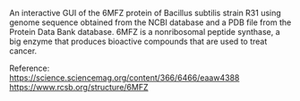 An interactive GUI of the 6MFZ protein of Bacillus subtilis strain R31 using genome sequence obtained from the NCBI database and a PDB file from the Protein Data Bank database.  6MFZ is a nonribosomal peptide synthase, a big enzyme that produces bioactive compounds that are used to treat cancer.

Reference:
<br />https://science.sciencemag.org/content/366/6466/eaaw4388 
<br />https://www.rcsb.org/structure/6MFZ
